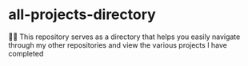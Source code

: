 # all-projects-directory
👩‍💻 This repository serves as a directory that helps you easily navigate through my other repositories and view the various projects I have completed

